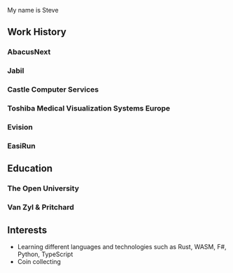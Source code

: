 My name is Steve

## Work History

### AbacusNext

### Jabil

### Castle Computer Services

### Toshiba Medical Visualization Systems Europe

### Evision

### EasiRun

## Education

### The Open University

### Van Zyl & Pritchard

## Interests
 - Learning different languages and technologies such as Rust, WASM, F#, Python, TypeScript
 - Coin collecting
